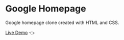 # Google Homepage

Google homepage clone created with HTML and CSS.

[Live Demo](https://creativemediawebsites.github.io/google-homepage/) :point_left: